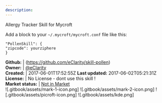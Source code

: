 ```yaml
---
description: 
---
```

Allergy Tracker Skill for Mycroft

Add a block to your `~/.mycroft/mycroft.conf` file like this:

```
"PollenSkill": {
"zipcode": yourziphere
}
```

**Github:** | (https://github.com/eClarity/skill-pollen)  
**Owner:** | [@eClarity](https://github.com/eClarity)  
**Created:** | 2017-06-01T17:52:55Z  **Last updated:** 2017-06-02T05:21:31Z  
**License:** | No License - dont use this skill !  
**Market status:** | [Not in Market](https://market.mycroft.ai/skill/)  
 ![.gitbook/assets/mark-1-icon.png]  ![.gitbook/assets/mark-2-icon.png]  ![.gitbook/assets/picroft-icon.png]  ![.gitbook/assets/kde.png]  
